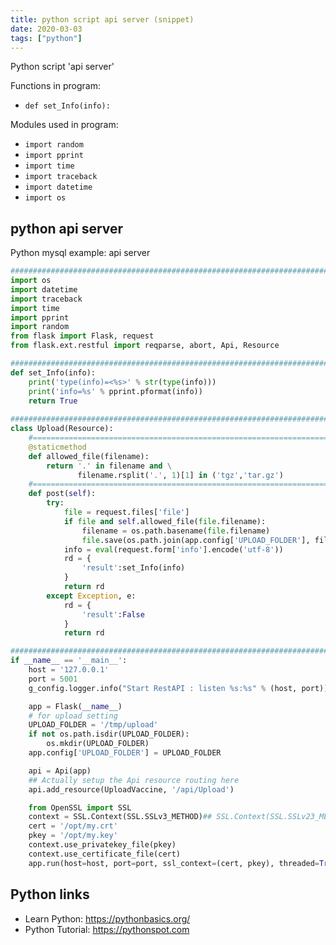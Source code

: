 ```yaml
---
title: python script api server (snippet)
date: 2020-03-03
tags: ["python"]
---
```

Python script 'api server'

Functions in program: 
* `def set_Info(info):`

Modules used in program: 
* `import random`
* `import pprint`
* `import time`
* `import traceback`
* `import datetime`
* `import os`

## python api server

Python mysql example: api server

```python
##########################################################################################
import os
import datetime
import traceback
import time
import pprint
import random
from flask import Flask, request
from flask.ext.restful import reqparse, abort, Api, Resource

##########################################################################################
def set_Info(info):
	print('type(info)=<%s>' % str(type(info)))
	print('info=%s' % pprint.pformat(info))
	return True
	
##########################################################################################
class Upload(Resource):
	#=====================================================================================
	@staticmethod
	def allowed_file(filename):
		return '.' in filename and \
	           filename.rsplit('.', 1)[1] in ('tgz','tar.gz')
	#=====================================================================================
	def post(self):
		try:
			file = request.files['file']
			if file and self.allowed_file(file.filename):
				filename = os.path.basename(file.filename)
				file.save(os.path.join(app.config['UPLOAD_FOLDER'], filename))
			info = eval(request.form['info'].encode('utf-8'))
			rd = {
				'result':set_Info(info)
			}
			return rd
		except Exception, e:
			rd = {
				'result':False
			}
			return rd

##########################################################################################
if __name__ == '__main__':
	host = '127.0.0.1'
	port = 5001
	g_config.logger.info("Start RestAPI : listen %s:%s" % (host, port))

	app = Flask(__name__)
	# for upload setting
	UPLOAD_FOLDER = '/tmp/upload'
	if not os.path.isdir(UPLOAD_FOLDER):
		os.mkdir(UPLOAD_FOLDER)
	app.config['UPLOAD_FOLDER'] = UPLOAD_FOLDER

	api = Api(app)
	## Actually setup the Api resource routing here
	api.add_resource(UploadVaccine, '/api/Upload')

	from OpenSSL import SSL
	context = SSL.Context(SSL.SSLv3_METHOD)## SSL.Context(SSL.SSLv23_METHOD)
	cert = '/opt/my.crt'
	pkey = '/opt/my.key'
	context.use_privatekey_file(pkey)
	context.use_certificate_file(cert)
	app.run(host=host, port=port, ssl_context=(cert, pkey), threaded=True, debug=True)


```

## Python links

- Learn Python: https://pythonbasics.org/
- Python Tutorial: https://pythonspot.com
